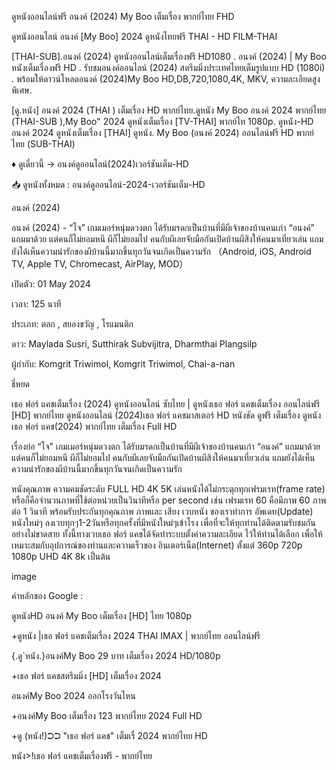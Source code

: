 ดูหนังออนไลน์ฟรี อนงค์ (2024) My Boo เต็มเรื่อง พากย์ไทย FHD

ดูหนังออนไลน์ อนงค์ [My Boo] 2024 ดูหนังไทยฟรี THAI - HD FILM-THAI

[THAI-SUB].อนงค์ (2024) ดูหนังออนไลน์เต็มเรื่องฟรี HD1080 . อนงค์ (2024) | My Boo หนังเต็มเรื่องฟรี HD . รับชมอนงค์ออนไลน์ (2024) สตรีมมิ่งประเทศไทยเต็มรูปแบบ HD (1080i) . พร้อมให้ดาวน์โหลดอนงค์ (2024)My Boo HD,DB,720,1080,4K, MKV, ความละเอียดสูงพิเศษ.

[ดู.หนัง] อนงค์ 2024 (THAI ) เต็มเรื่อง HD พากย์ไทย.ดูหนัง My Boo อนงค์ 2024 พากย์ไทย (THAI-SUB ),My Boo" 2024 ดูหนังเต็มเรื่อง [TV-THAI] พากย์ไท 1080p. ดูหนัง-HD อนงค์ 2024 ดูหนังเต็มเรื่อง [THAI] ดูหนัง. My Boo (อนงค์ 2024) ออนไลน์ฟรี HD พากย์ไทย (SUB-THAI)

♦ ดูเดี๋ยวนี้ → อนงค์ดูออนไลน์(2024)เวอร์ชันเต็ม-HD

📥 ดูหนังทั้งหมด : อนงค์ดูออนไลน์-2024-เวอร์ชันเต็ม-HD

อนงค์ (2024)

อนงค์ (2024) - “โจ” เกมเมอร์หนุ่มดวงตก ได้รับมรดกเป็นบ้านที่มีผีเจ้าของบ้านคนเก่า “อนงค์” แถมมาด้วย แต่คนก็ไม่ยอมหนี ผีก็ไม่ยอมไป คนกับผีเลยจับมือกันเปิดบ้านผีสิงให้คนมาเที่ยวเล่น แถมยังได้เห็นความน่ารักของผีบ้านนี้มากขึ้นทุกวันจนเกิดเป็นความรัก （Android, iOS, Android TV, Apple TV, Chromecast, AirPlay, MOD）

เปิดตัว: 01 May 2024

เวลา: 125 นาที

ประเภท: ตลก , สยองขวัญ , โรแมนติก

ดาว: Maylada Susri, Sutthirak Subvijitra, Dharmthai Plangsilp

ผู้กำกับ: Komgrit Triwimol, Komgrit Triwimol, Chai-a-nan

ธี่หยด

เธอ ฟอร์ แคชเต็มเรื่อง (2024) ดูหนังออนไลน์ ซับไทย | ดูหนังเธอ ฟอร์ แคชเต็มเรื่อง ออนไลน์ฟรี [HD] พากย์ไทย ดูหนังออนไลน์ (2024)เธอ ฟอร์ แคชมาสเตอร์ HD หนังชัด ดูฟรี เต็มเรื่อง ดูหนังเธอ ฟอร์ แคช(2024) พากย์ไทย เต็มเรื่อง Full HD

เรื่องย่อ “โจ” เกมเมอร์หนุ่มดวงตก ได้รับมรดกเป็นบ้านที่มีผีเจ้าของบ้านคนเก่า “อนงค์” แถมมาด้วย แต่คนก็ไม่ยอมหนี ผีก็ไม่ยอมไป คนกับผีเลยจับมือกันเปิดบ้านผีสิงให้คนมาเที่ยวเล่น แถมยังได้เห็นความน่ารักของผีบ้านนี้มากขึ้นทุกวันจนเกิดเป็นความรัก

หนังคุณภาพ ความคมชัดระดับ FULL HD 4K 5K เล่นหนังได้ไม่กระตุกทุกเฟรมเรท(frame rate) หรือก็คือจำนวนภาพที่ใช้ต่อหน่วยเป็นวินาทีหรือ per second เช่น เฟรมเรท 60 คือมีภาพ 60 ภาพต่อ 1 วินาที พร้อมรับประกันทุกคุณภาพ ภาพและ เสียง เวบหนัง ของเราทำการ อัพเดท(Update) หนังใหม่ๆ ลงเวบทุกๆ1-2วันหรือทุกครั้งที่มีหนังใหม่ๆเข้าโรง เพื่อที่จะให้ทุกท่านได้ติดตามรับชมกันอย่างไม่ขาดสาย ทั้งนี้ทางเวบเธอ ฟอร์ แคชได้จัดทำระบบตั้งค่าความละเอียด ไว้ให้ท่านได้เลือก เพื่อให้เหมาะสมกับอุปการณ์ของท่านและความเร็วของ อินเตอร์เน็ต(Internet) ตั้งแต่ 360p 720p 1080p UHD 4K 8k เป็นต้น

image

คำหลักของ Google :

ดูหนังHD อนงค์ My Boo เต็มเรื่อง [HD] ไทย 1080p

+ดูหนัง |เธอ ฟอร์ แคชเต็มเรื่อง 2024 THAI IMAX | พากย์ไทย ออนไลน์ฟรี

{.ดู`หนัง.}อนงค์My Boo 29 บาท เต็มเรื่อง 2024 HD/1080p

+เธอ ฟอร์ แคชสตรีมมิ่ง [HD] เต็มเรื่อง 2024

อนงค์My Boo 2024 ออกโรงวันไหน

+อนงค์My Boo เต็มเรื่อง 123 พากย์ไทย 2024 Full HD

+ดู (หนัง!)➲➲ "เธอ ฟอร์ แคช" เต็มเรื่ 2024 พากย์ไทย HD

หนัง>!เธอ ฟอร์ แคชเต็มเรื่องฟรี - พากย์ไทย
